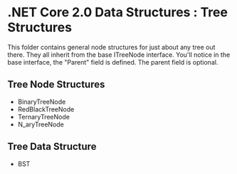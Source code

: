 
# .NET Core 2.0 Data Structures : Tree Structures

This folder contains general node structures for just about any tree out there. They all inherit from the base ITreeNode<T> interface. You'll notice in the base interface, the "Parent" field is defined. The parent field is optional.

## Tree Node Structures
* BinaryTreeNode<T>
* RedBlackTreeNode<T>
* TernaryTreeNode<T>
* N_aryTreeNode<T> 

## Tree Data Structure
* BST<T>

